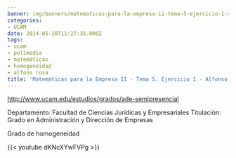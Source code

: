 ```yaml
---
banner: img/banners/matematicas-para-la-empresa-ii-tema-5-ejercicio-1-alfonso-rosa.jpg
categories:
- UCAM
date: 2014-05-20T11:27:35.000Z
tags:
- ucam
- polimedia
- matemáticas
- homogeneidad
- alfons rosa
title: 'Matemáticas para la Empresa II - Tema 5. Ejercicio 1 - Alfonso Rosa'
---
```


http://www.ucam.edu/estudios/grados/ade-semipresencial

Departamento: Facultad de Ciencias Jurídicas y Empresariales
Titulación: Grado en Administración y Dirección de Empresas

Grado de homogeneidad

{{< youtube dKNcXYwFVPg >}}
